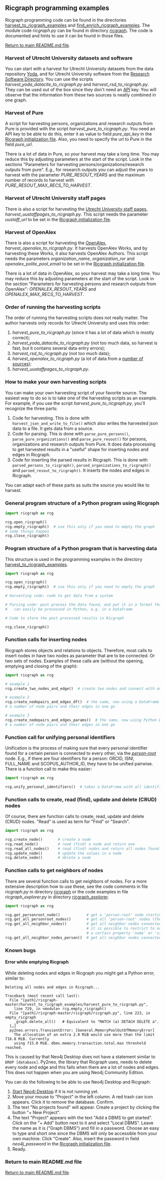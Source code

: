 ## Ricgraph programming examples

Ricgraph programming code can be found in the directories
[harvest_to_ricgraph_examples](../harvest_to_ricgraph_examples) and
[find_enrich_ricgraph_examples](../find_enrich_ricgraph_examples).
The module code *ricgraph.py* can be found in directory [ricgraph](../ricgraph). The code is
documented and hints to use it can be found in those files.

[Return to main README.md file](../README.md).

### Harvest of Utrecht University datasets and software

You can start with a harvest for Utrecht University datasets
from the data repository [Yoda](https://search.datacite.org/repositories/delft.uu),
and for Utrecht University software
from the [Research Software Directory](https://research-software-directory.org).
You can use the scripts
*harvest_yoda_datacite_to_ricgraph.py* and *harvest_rsd_to_ricgraph.py*.
They can be used out of the box since they don't need an
[API](https://en.wikipedia.org/wiki/API) key.
You will observe that the information from these two sources is neatly combined in one graph.

### Harvest of Pure

A script for harvesting persons, organizations and research outputs from Pure is provided
with the script *harvest_pure_to_ricgraph.py*. You need an API key to be able to do this, 
enter it as value to field *pure_api_key* in the
[Ricgraph initialization file](ricgraph_install_configure.md#ricgraph-initialization-file).
Also, you need to specify the url to Pure in the field *pure_url*.

There is a lot of data in Pure, so your harvest may take a long time. You may
reduce this by adjusting parameters at the start of the script. Look in the sections
"Parameters for harvesting persons/organizations/research outputs from pure".
E.g., for research outputs you can adjust
the years to harvest with the parameter *PURE_RESOUT_YEARS* and the maximum number of
records to harvest with *PURE_RESOUT_MAX_RECS_TO_HARVEST*.

### Harvest of Utrecht University staff pages

There is also a script for harvesting
the [Utrecht University staff pages](https://www.uu.nl/medewerkers), 
*harvest_uustaffpages_to_ricgraph.py*.
This script needs the parameter *uustaff_url* to be set in the
[Ricgraph initialization file](ricgraph_install_configure.md#ricgraph-initialization-file).

### Harvest of OpenAlex

There is also a script for harvesting 
the [OpenAlex](https://openalex.org), *harvest_openalex_to_ricgraph.py*. 
It harvests OpenAlex Works, and by harvesting these
Works, it also harvests OpenAlex Authors.
This script needs the parameters *organization_name*, *organization_ror* 
and *openalex_polite_pool_email* to be set in the
[Ricgraph initialization file](ricgraph_install_configure.md#ricgraph-initialization-file).

There is a lot of data in OpenAlex, so your harvest may take a long time. You may
reduce this by adjusting parameters at the start of the script. Look in the section
"Parameters for harvesting persons and research outputs from OpenAlex":
*OPENALEX_RESOUT_YEARS* and *OPENALEX_MAX_RECS_TO_HARVEST*.

### Order of running the harvesting scripts
The order of running the harvesting scripts does not really matter. The author harvests
only records for Utrecht University and uses this order:
1. *harvest_pure_to_ricgraph.py* (since it has a lot of data which is mostly correct);
1. *harvest_yoda_datacite_to_ricgraph.py* (not too much data, so harvest is fast, but it 
   contains several data entry errors);
1. *harvest_rsd_to_ricgraph.py* (not too much data);
1. *harvest_openalex_to_ricgraph.py* (a lot of data from a [number of 
   sources](https://docs.openalex.org/additional-help/faq#where-does-your-data-come-from)); 
1. *harvest_uustaffpages_to_ricgraph.py*.

### How to make your own harvesting scripts
You can make your own harvesting script of your favorite source. The easiest way to
do so is to take one of the harvesting scripts as an example. 
For example, if you use the script *harvest_pure_to_ricgraph.py*, you'll recognize the
three parts:
1. Code for harvesting. This is done with `harvest_json_and_write_to_file()` which also writes
   the harvested json data to a file. It gets data from a source.
1. Code for parsing. This is done with `parse_pure_persons()`, `parse_pure_organizations()` and 
   `parse_pure_resout()` for persons, organizations and research outputs from Pure.
   It does data processing to get harvested results
   in a "useful" shape for inserting nodes and 
   edges in Ricgraph.
1. Code for inserting the parsed results in Ricgraph. This is done with
   `parsed_persons_to_ricgraph()`, `parsed_organizations_to_ricgraph()` and
   `parsed_resout_to_ricgraph()`. 
   It inserts the nodes and edges in Ricgraph.

You can adapt each of these parts as suits the source you would like to harvest.

### General program structure of a Python program using Ricgraph

```python
import ricgraph as rcg

rcg.open_ricgraph()
rcg.empty_ricgraph()  # use this only if you need to empty the graph
# some things happen
rcg.close_ricgraph()
```

### Program structure of a Python program that is harvesting data

This structure is used in the programming examples in the directory
[harvest_to_ricgraph_examples](../harvest_to_ricgraph_examples).

```python
import ricgraph as rcg

rcg.open_ricgraph()
rcg.empty_ricgraph()  # use this only if you need to empty the graph

# Harvesting code: code to get data from a system

# Parsing code: post process the data found, and put it in a format that 
#   can easily be processed in Python, e.g. in a DataFrame

# Code to store the post processed results in Ricgraph

rcg.close_ricgraph()
```

### Function calls for inserting nodes

Ricgraph stores objects and relations to objects. Therefore, most calls to insert nodes
in have two nodes as parameter that are to be connected. Or two sets of nodes.
Examples of these calls are (without the opening, emptying and closing of the graph):

```python
import ricgraph as rcg

# example 1
rcg.create_two_nodes_and_edge()  # create two nodes and connect with one edge

# example 2
rcg.create_nodepairs_and_edges_df()  # the same, now using a DataFrame to insert
# a number of node pairs and their edges in one go

# example 3
rcg.create_nodepairs_and_edges_params()  # the same, now using Python Dicts to insert
# a number of node pairs and their edges in one go
```

### Function call for unifying personal identifiers

Unification is the process of making sure that every personal identifier found for a
certain person is connected to every other, via the
[*person-root*](ricgraph_details.md#person-root-node-in-ricgraph) node.
E.g., if there are four identifiers for a person: ORCID, ISNI, FULL_NAME
and SCOPUS_AUTHOR_ID, they have to be unified pairwise.
There is a function call to make this easier:

```python
import ricgraph as rcg

rcg.unify_personal_identifiers()  # takes a DataFrame with all identifiers to be unified
```

### Function calls to create, read (find), update and delete (CRUD) nodes

Of course, there are function calls
to create, read, update and delete (CRUD) nodes. "Read" is used as term for "Find" or "Search".

```python
import ricgraph as rcg

rcg.create_node()       # create a node
rcg.read_node()         # read (find) a node and return one
rcg.read_all_nodes()    # read (find) nodes and return all nodes found
rcg.update_node()       # update the values in a node
rcg.delete_node()       # delete a node
```

### Function calls to get neighbors of nodes

There are several function calls
to get neighbors of nodes. For a more extensive description how to use these,
see the code comments in file *ricgraph.py* in directory [ricgraph](../ricgraph)
or the code examples in file *ricgraph_explorer.py* in directory
[ricgraph_explorer](../ricgraph_explorer).

```python
import ricgraph as rcg

rcg.get_personroot_node()            # get a 'person-root' node starting from any 'person' node
rcg.get_all_personroot_nodes()       # get all 'person-root' nodes (there should be only one)
rcg.get_all_neighbor_nodes()         # get all neighbor nodes connected to a node. 
                                     # it is possible to restrict to nodes having
                                     # a certain property 'name' or 'category'
rcg.get_all_neighbor_nodes_person()  # get all neighbor nodes connected to a 'person' node
```

### Known bugs

#### Error while emptying Ricgraph
While deleting nodes and edges in Ricgraph you might get a Python error, similar to:

```
Deleting all nodes and edges in Ricgraph...

Traceback (most recent call last):
  File "[path]/ricgraph-master/harvest_to_ricgraph_examples/harvest_pure_to_ricgraph.py", 
    line 729, in <module> rcg.empty_ricgraph()
  File "[path]/ricgraph-master/ricgraph/ricgraph.py", line 223, in empty_ricgraph
    _graph.delete_all()   # Equivalent to "MATCH (a) DETACH DELETE a".
  […]
  py2neo.errors.TransientError: [General.MemoryPoolOutOfMemoryError] 
    The allocation of an extra 2.0 MiB would use more than the limit 716.8 MiB. Currently 
    using 715.0 MiB. dbms.memory.transaction.total.max threshold reached.
```

This is caused by that Neo4j Desktop does not have a statement similar to `DROP [database]`.
Py2neo, the library that Ricgraph uses, needs to delete every node and edge and this fails
when there are a lot of nodes and edges. This does not happen when you are using 
Neo4j Community Edition.

You can do the following to be able to use Neo4j Desktop and Ricgraph:
1. [Start Neo4j Desktop](ricgraph_query_visualize.md#start-neo4j-desktop) if it is not running yet.
1. Move your mouse to "Project" in the left column.
   A red trash can icon appears. Click it to remove the database. Confirm.
1. The text "No projects found" will appear. Create a project by clicking the button "+ New Project".
1. The text "Project" appears with the text "Add a DBMS to get started". Click on the "+ Add" button
   next to it and select "Local DBMS". Leave the name as it is ("Graph DBMS") and fill in a password. Choose
   an easy to type and short one
   since the DBMS will only be accessible from your own machine. Click "Create".
   Also, insert the password in field *neo4j_password* in
   the [Ricgraph initialization file](#Ricgraph-initialization-file).
1. Ready.

### Return to main README.md file

[Return to main README.md file](../README.md).

